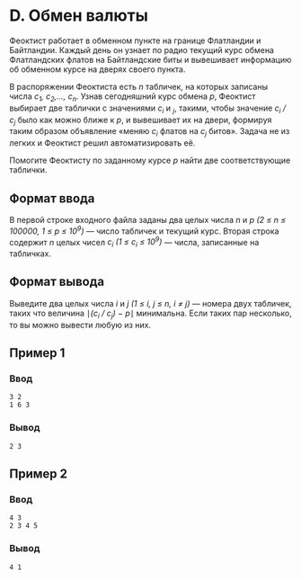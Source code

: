 # D. Обмен валюты

Феоктист работает в обменном пункте на границе Флатландии и Байтландии. Каждый день он узнает по радио текущий курс
обмена Флатландских флатов на Байтландские биты и вывешивает информацию об обменном курсе на дверях своего пункта.

В распоряжении Феоктиста есть _n_ табличек, на которых записаны числа _c<sub>1</sub>, c<sub>2</sub>,…, c<sub>n</sub>_.
Узнав сегодняшний курс обмена _p_, Феоктист выбирает две таблички с значениями _c<sub>i</sub>_ и _<sub>j</sub>_, такими,
чтобы значение _c<sub>i</sub> / c<sub>j</sub>_ было как можно ближе к _p_, и вывешивает их на двери, формируя таким
образом объявление «меняю _c<sub>i</sub>_ флатов на _c<sub>j</sub>_ битов». Задача не из легких и Феоктист решил
автоматизировать её.

Помогите Феоктисту по заданному курсе _p_ найти две соответствующие таблички.

## Формат ввода

В первой строке входного файла заданы два целых числа _n_ и _p (2 ≤ n ≤ 100000, 1 ≤ p ≤ 10<sup>9</sup>)_ — число
табличек и текущий курс. Вторая строка содержит _n_ целых чисел _c<sub>i</sub> (1 ≤ c<sub>i</sub> ≤ 10<sup>9</sup>)_ —
числа, записанные на табличках.

## Формат вывода

Выведите два целых числа _i_ и _j (1 ≤ i, j ≤ n, i ≠ j)_ — номера двух табличек, таких что величина ∣_(c<sub>i</sub> /
c<sub>j</sub>) − p_∣ минимальна. Если таких пар несколько, то вы можно вывести любую из них.

## Пример 1

### Ввод

    3 2
    1 6 3

### Вывод

    2 3

## Пример 2

### Ввод

    4 3
    2 3 4 5

### Вывод

    4 1
